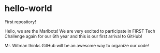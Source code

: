 # hello-world
First repository!

Hello, we are the Marlbots! We are very excited to participate in FIRST Tech Challenge again for our 6th year and this is our first arrival to GitHub!

Mr. Witman thinks GitHub will be an awesome way to organize our code!

